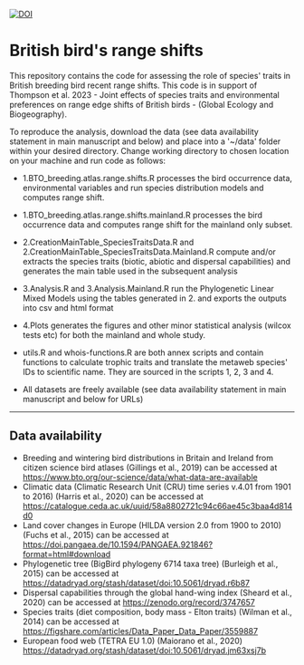 

[![DOI](https://zenodo.org/badge/507051216.svg)](https://zenodo.org/badge/latestdoi/507051216)


British bird's range shifts
===========================
This repository contains the code for assessing the role of species' traits in British breeding bird recent range shifts.
This code is in support of Thompson et al. 2023 - Joint effects of species traits and environmental preferences on range edge shifts of British birds - (Global Ecology and Biogeography).


To reproduce the analysis, download the data (see data availability statement in main manuscript and below) and place into a '~/data' folder within your desired directory.
Change working directory to chosen location on your machine and run code as follows:

- 1.BTO_breeding.atlas.range.shifts.R processes the bird occurrence data, environmental variables and run species distribution models and computes range shift.
- 1.BTO_breeding.atlas.range.shifts.mainland.R processes the bird occurrence data and computes range shift for the mainland only subset.
- 2.CreationMainTable_SpeciesTraitsData.R and 2.CreationMainTable_SpeciesTraitsData.Mainland.R compute and/or extracts the species traits (biotic, abiotic and dispersal capabilities) and generates the main table used in the subsequent analysis
- 3.Analysis.R and 3.Analysis.Mainland.R run the Phylogenetic Linear Mixed Models using the tables generated in 2. and exports the outputs into csv and html format
- 4.Plots generates the figures and other minor statistical analysis (wilcox tests etc) for both the mainland and whole study.


- utils.R and whois-functions.R are both annex scripts and contain functions to calculate trophic traits and translate the metaweb species' IDs to scientific name.
They are sourced in the scripts 1, 2, 3 and 4.
- All datasets are freely available (see data availability statement in main manuscript and below for URLs)

____________________________________________________________________________________________________________________________________________________________________________

## Data availability
- Breeding and wintering bird distributions in Britain and Ireland from citizen science bird atlases (Gillings et al., 2019) can be accessed at https://www.bto.org/our-science/data/what-data-are-available
- Climatic data (Climatic Research Unit (CRU) time series v.4.01 from 1901 to 2016) (Harris et al., 2020) can be accessed at https://catalogue.ceda.ac.uk/uuid/58a8802721c94c66ae45c3baa4d814d0
- Land cover changes in Europe (HILDA version 2.0 from 1900 to 2010) (Fuchs et al., 2015) can be accessed at https://doi.pangaea.de/10.1594/PANGAEA.921846?format=html#download
- Phylogenetic tree (BigBird phylogeny 6714 taxa tree) (Burleigh et al., 2015) can be accessed at https://datadryad.org/stash/dataset/doi:10.5061/dryad.r6b87
- Dispersal capabilities through the global hand-wing index (Sheard et al., 2020) can be accessed at https://zenodo.org/record/3747657
- Species traits (diet composition, body mass - Elton traits) (Wilman et al., 2014) can be accessed at https://figshare.com/articles/Data_Paper_Data_Paper/3559887
- European food web (TETRA EU 1.0) (Maiorano et al., 2020) https://datadryad.org/stash/dataset/doi:10.5061/dryad.jm63xsj7b

